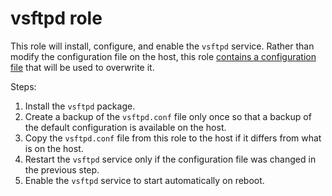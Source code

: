 # vsftpd role

This role will install, configure, and enable the `vsftpd` service. Rather than modify the configuration file on the host, this role [contains a configuration file](./files/vsftpd.conf) that will be used to overwrite it.

Steps:
1. Install the `vsftpd` package.
1. Create a backup of the `vsftpd.conf` file only once so that a backup of the default configuration is available on the host.
1. Copy the `vsftpd.conf` file from this role to the host if it differs from what is on the host.
1. Restart the `vsftpd` service only if the configuration file was changed in the previous step.
1. Enable the `vsftpd` service to start automatically on reboot.
